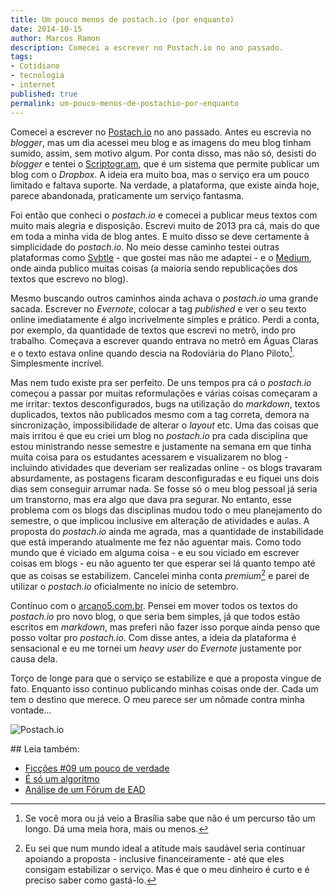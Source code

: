 ```yaml
---
title: Um pouco menos de postach.io (por enquanto)
date: 2014-10-15
author: Marcos Ramon
description: Comecei a escrever no Postach.io no ano passado.
tags:
- Cotidiano
- tecnologia
- internet
published: true
permalink: um-pouco-menos-de-postachio-por-enquanto
---
```

Comecei a escrever no [Postach.io](http://postach.io/) no ano passado. Antes eu escrevia no *blogger*, mas um dia acessei meu blog e as imagens do meu blog tinham sumido, assim, sem motivo algum. Por conta disso, mas não só, desisti do *blogger* e tentei o [Scriptogr.am](http://scriptogr.am/), que é um sistema que permite publicar um blog com o *Dropbox*. A ideia era muito boa, mas o serviço era um pouco limitado e faltava suporte. Na verdade, a plataforma, que existe ainda hoje, parece abandonada, praticamente um serviço fantasma.

Foi então que conheci o *postach.io* e comecei a publicar meus textos com muito mais alegria e disposição. Escrevi muito de 2013 pra cá, mais do que em toda a minha vida de blog antes. E muito disso se deve certamente à simplicidade do *postach.io*. No meio desse caminho testei outras plataformas como [Svbtle](http://marcosramon.svbtle.com/) -  que gostei mas não me adaptei - e o [Medium](https://medium.com/@mrtollens), onde ainda publico muitas coisas (a maioria sendo republicações dos textos que escrevo no blog).

Mesmo buscando outros caminhos ainda achava o *postach.io* uma grande sacada. Escrever no *Evernote*, colocar a tag *published* e ver o seu texto online imediatamente é algo incrivelmente simples e prático. Perdi a conta, por exemplo, da quantidade de textos que escrevi no metrô, indo pro trabalho. Começava a escrever quando entrava no metrô em Águas Claras e o texto estava online quando descia na Rodoviária do Plano Piloto[^1]. Simplesmente incrível.

Mas nem tudo existe pra ser perfeito. De uns tempos pra cá o *postach.io* começou a passar por muitas reformulações e várias coisas começaram a me irritar: textos desconfigurados, bugs na utilização do *markdown*, textos duplicados, textos não publicados mesmo com a tag correta, demora na sincronização, impossibilidade de alterar o *layout* etc. Uma das coisas que mais irritou é que eu criei um blog no *postach.io* pra cada disciplina que estou ministrando nesse semestre e justamente na semana em que tinha muita coisa para os estudantes acessarem e visualizarem no blog - incluindo atividades que deveriam ser realizadas online - os blogs travaram absurdamente, as postagens ficaram desconfiguradas e eu fiquei uns dois dias sem conseguir arrumar nada. Se fosse só o meu blog pessoal já seria um transtorno, mas era algo que dava pra segurar. No entanto, esse problema com os blogs das disciplinas mudou todo o meu planejamento do semestre, o que implicou inclusive em alteração de atividades e aulas.
A proposta do *postach.io* ainda me agrada, mas a quantidade de instabilidade que está imperando atualmente me fez não aguentar mais. Como todo mundo que é viciado em alguma coisa - e eu sou viciado em escrever coisas em blogs - eu não aguento ter que esperar sei lá quanto tempo até que as coisas se estabilizem. Cancelei minha conta *premium*[^2] e parei de utilizar o *postach.io* oficialmente no início de setembro.

Continuo com o [arcano5.com.br](http://www.arcano5.com.br/). Pensei em mover todos os textos do *postach.io* pro novo blog, o que seria bem simples, já que todos estão escritos em *markdown*, mas preferi não fazer isso porque ainda penso que posso voltar pro *postach.io*. Com disse antes, a ideia da plataforma é sensacional e eu me tornei um *heavy user* do *Evernote* justamente por causa dela.

Torço de longe para que o serviço se estabilize e que a proposta vingue de fato. Enquanto isso continuo publicando minhas coisas onde der. Cada um tem o destino que merece. O meu parece ser um nômade contra minha vontade...

![Postach.io](https://appcenter.evernote.com/assets/img/apps/postashio/web/postachio-web-4.png)

[^1]: Se você mora ou já veio a Brasília sabe que não é um percurso tão um longo. Dá uma meia hora, mais ou menos.
[^2]: Eu sei que num mundo ideal a atitude mais saudável seria continuar apoiando a proposta - inclusive financeiramente - até que eles consigam estabilizar o serviço. Mas é que o meu dinheiro é curto e é preciso saber como gastá-lo.

<div class="leia-tambem" markdown="1">
## Leia também:

- <a href="/ficcoes-09-um-pouco-de-verdade">Ficções #09   um pouco de verdade</a>
- <a href="/e-so-um-algoritmo">É só um algoritmo</a>
- <a href="/analise-de-um-forum-de-ead">Análise de um Fórum de EAD</a>
</div>

